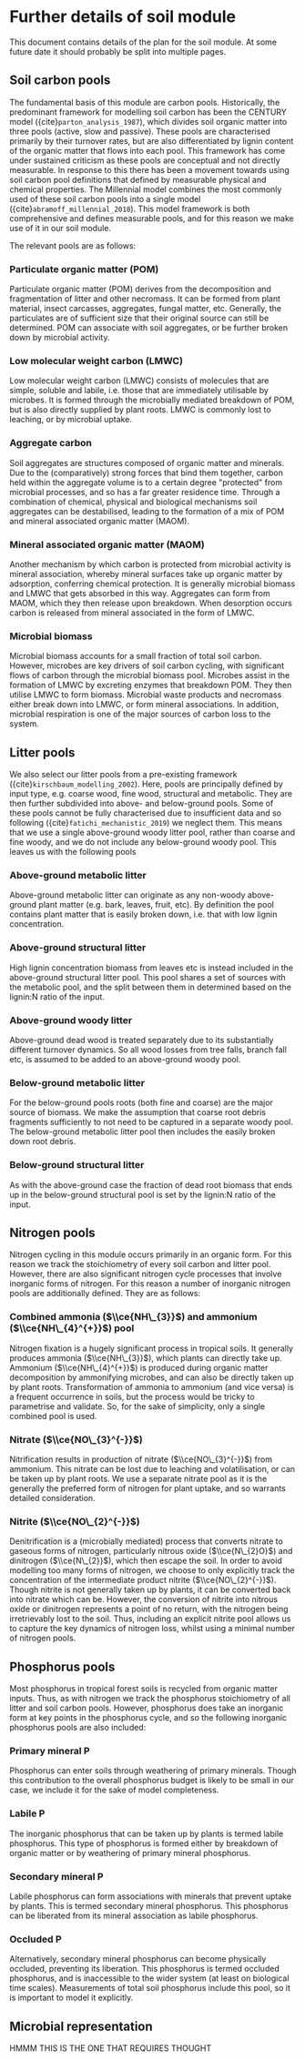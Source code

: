# Further details of soil module

This document contains details of the plan for the soil module. At some future date it
should probably be split into multiple pages.

## Soil carbon pools

The fundamental basis of this module are carbon pools. Historically, the predominant
framework for modelling soil carbon has been the CENTURY model
({cite}`parton_analysis_1987`), which divides soil organic matter into three pools
(active, slow and passive). These pools are characterised primarily by their turnover
rates, but are also differentiated by lignin content of the organic matter that flows
into each pool. This framework has come under sustained criticism as these pools are
conceptual and not directly measurable. In response to this there has been a movement
towards using soil carbon pool definitions that defined by measurable physical and
chemical properties. The Millennial model combines the most commonly used of these soil
carbon pools into a single model ({cite}`abramoff_millennial_2018`). This model
framework is both comprehensive and defines measurable pools, and for this reason we
make use of it in our soil module.

The relevant pools are as follows:

### Particulate organic matter (POM)

Particulate organic matter (POM) derives from the decomposition and fragmentation of
litter and other necromass. It can be formed from plant material, insect carcasses,
aggregates, fungal matter, etc. Generally, the particulates are of sufficient size that
their original source can still be determined. POM can associate with soil aggregates,
or be further broken down by microbial activity.

### Low molecular weight carbon (LMWC)

Low molecular weight carbon (LMWC) consists of molecules that are simple, soluble and
labile, i.e. those that are immediately utilisable by microbes. It is formed through the
microbially mediated breakdown of POM, but is also directly supplied by plant roots.
LMWC is commonly lost to leaching, or by microbial uptake.

### Aggregate carbon

Soil aggregates are structures composed of organic matter and minerals. Due to the
(comparatively) strong forces that bind them together, carbon held within the aggregate
volume is to a certain degree "protected" from microbial processes, and so has a far
greater residence time. Through a combination of chemical, physical and biological
mechanisms soil aggregates can be destabilised, leading to the formation of a mix of POM
and mineral associated organic matter (MAOM).

### Mineral associated organic matter (MAOM)

Another mechanism by which carbon is protected from microbial activity is mineral
association, whereby mineral surfaces take up organic matter by adsorption, conferring
chemical protection. It is generally microbial biomass and LMWC that gets absorbed in
this way. Aggregates can form from MAOM, which they then release upon breakdown. When
desorption occurs carbon is released from mineral associated in the form of LMWC.

### Microbial biomass

Microbial biomass accounts for a small fraction of total soil carbon. However, microbes
are key drivers of soil carbon cycling, with significant flows of carbon through the
microbial biomass pool. Microbes assist in the formation of LMWC by excreting enzymes
that breakdown POM. They then utilise LMWC to form biomass. Microbial waste products and
necromass either break down into LMWC, or form mineral associations. In addition,
microbial respiration is one of the major sources of carbon loss to the system.

## Litter pools

We also select our litter pools from a pre-existing framework
({cite}`kirschbaum_modelling_2002`). Here, pools are principally defined by input type,
e.g. coarse wood, fine wood, structural and metabolic. They are then further subdivided
into above- and below-ground pools. Some of these pools cannot be fully characterised
due to insufficient data and so following ({cite}`fatichi_mechanistic_2019`) we neglect
them. This means that we use a single above-ground woody litter pool, rather than coarse
and fine woody, and we do not include any below-ground woody pool. This leaves us with
the following pools

### Above-ground metabolic litter

Above-ground metabolic litter can originate as any non-woody above-ground plant matter
(e.g. bark, leaves, fruit, etc). By definition the pool contains plant matter that is
easily broken down, i.e. that with low lignin concentration.

### Above-ground structural litter

High lignin concentration biomass from leaves etc is instead included in the
above-ground structural litter pool. This pool shares a set of sources with the
metabolic pool, and the split between them in determined based on the lignin:N ratio of
the input.

### Above-ground woody litter

Above-ground dead wood is treated separately due to its substantially different turnover
dynamics. So all wood losses from tree falls, branch fall etc, is assumed to be added to
an above-ground woody pool.

### Below-ground metabolic litter

For the below-ground pools roots (both fine and coarse) are the major source of biomass.
We make the assumption that coarse root debris fragments sufficiently to not need to be
captured in a separate woody pool. The below-ground metabolic litter pool then includes
the easily broken down root debris.

### Below-ground structural litter

As with the above-ground case the fraction of dead root biomass that ends up in the
below-ground structural pool is set by the lignin:N ratio of the input.

## Nitrogen pools

Nitrogen cycling in this module occurs primarily in an organic form. For this reason we
track the stoichiometry of every soil carbon and litter pool. However, there are also
significant nitrogen cycle processes that involve inorganic forms of nitrogen. For this
reason a number of inorganic nitrogen pools are additionally defined. They are as
follows:

### Combined ammonia ($\\ce{NH\_{3}}$) and ammonium ($\\ce{NH\_{4}^{+}}$) pool

Nitrogen fixation is a hugely significant process in tropical soils. It generally
produces ammonia ($\\ce{NH\_{3}}$), which plants can directly take up. Ammonium
($\\ce{NH\_{4}^{+}}$) is produced during organic matter decomposition by ammonifying
microbes, and can also be directly taken up by plant roots. Transformation of ammonia to
ammonium (and vice versa) is a frequent occurrence in soils, but the process would be
tricky to parametrise and validate. So, for the sake of simplicity, only a single
combined pool is used.

### Nitrate ($\\ce{NO\_{3}^{-}}$)

Nitrification results in production of nitrate ($\\ce{NO\_{3}^{-}}$) from ammonium. This
nitrate can be lost due to leaching and volatilisation, or can be taken up by plant
roots. We use a separate nitrate pool as it is the generally the preferred form of
nitrogen for plant uptake, and so warrants detailed consideration.

### Nitrite ($\\ce{NO\_{2}^{-}}$)

Denitrification is a (microbially mediated) process that converts nitrate to gaseous
forms of nitrogen, particularly nitrous oxide ($\\ce{N\_{2}O}$) and dinitrogen
($\\ce{N\_{2}}$), which then escape the soil. In order to avoid modelling too many forms
of nitrogen, we choose to only explicitly track the concentration of the intermediate
product nitrite ($\\ce{NO\_{2}^{-}}$). Though nitrite is not generally taken up by
plants, it can be converted back into nitrate which can be. However, the conversion of
nitrite into nitrous oxide or dinitrogen represents a point of no return, with the
nitrogen being irretrievably lost to the soil. Thus, including an explicit nitrite pool
allows us to capture the key dynamics of nitrogen loss, whilst using a minimal number of
nitrogen pools.

## Phosphorus pools

Most phosphorus in tropical forest soils is recycled from organic matter inputs. Thus,
as with nitrogen we track the phosphorus stoichiometry of all litter and soil carbon
pools. However, phosphorus does take an inorganic form at key points in the phosphorus
cycle, and so the following inorganic phosphorus pools are also included:

### Primary mineral P

Phosphorus can enter soils through weathering of primary minerals. Though this
contribution to the overall phosphorus budget is likely to be small in our case, we
include it for the sake of model completeness.

### Labile P

The inorganic phosphorus that can be taken up by plants is termed labile phosphorus. This type
of phosphorus is formed either by breakdown of organic matter or by weathering of
primary mineral phosphorus.

### Secondary mineral P

Labile phosphorus can form associations with minerals that prevent uptake by plants.
This is termed secondary mineral phosphorus. This phosphorus can be liberated from its
mineral association as labile phosphorus.

### Occluded P

Alternatively, secondary mineral phosphorus can become physically occluded, preventing
its liberation. This phosphorus is termed occluded phosphorus, and is inaccessible to
the wider system (at least on biological time scales). Measurements of total soil
phosphorus include this pool, so it is important to model it explicitly.

## Microbial representation

HMMM THIS IS THE ONE THAT REQUIRES THOUGHT

